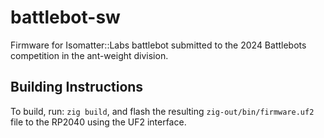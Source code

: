 # battlebot-sw
Firmware for Isomatter::Labs battlebot
submitted to the 2024 Battlebots competition
in the ant-weight division.

## Building Instructions
To build, run:
`zig build`, and flash the resulting `zig-out/bin/firmware.uf2` file
to the RP2040 using the UF2 interface.
